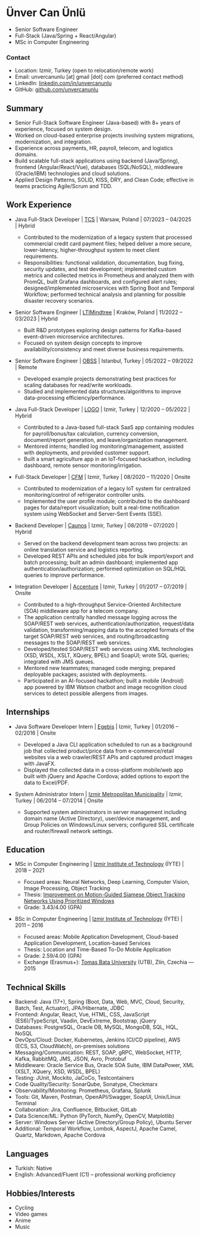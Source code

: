 # Ünver Can Ünlü

- Senior Software Engineer
- Full-Stack (Java/Spring + React/Angular)
- MSc in Computer Engineering

### Contact

- Location: Izmir, Turkey (open to relocation/remote work)
- Email: unvercanunlu [at] gmail [dot] com (preferred contact method)
- LinkedIn: [linkedin.com/in/unvercanunlu](https://www.linkedin.com/in/unvercanunlu)
- GitHub: [github.com/unvercanunlu](https://github.com/unvercanunlu)

## Summary

- Senior Full-Stack Software Engineer (Java-based) with 8+ years of experience, focused on system design.
- Worked on cloud-based enterprise projects involving system migrations, modernization, and integration.
- Experience across payments, HR, payroll, telecom, and logistics domains.
- Build scalable full-stack applications using backend (Java/Spring), frontend (Angular/React/Vue), databases (SQL/NoSQL), middleware (Oracle/IBM) technologies and cloud solutions.
- Applied Design Patterns, SOLID, KISS, DRY, and Clean Code; effective in teams practicing Agile/Scrum and TDD.

## Work Experience

- Java Full-Stack Developer | [TCS](https://www.tcs.com)  | Warsaw, Poland | 07/2023 – 04/2025 | Hybrid
    * Contributed to the modernization of a legacy system that processed commercial credit card payment files; helped deliver a more secure, lower-latency, higher-throughput system to meet client requirements.
    * Responsibilities: functional validation, documentation, bug fixing, security updates, and test development; implemented custom metrics and collected metrics in Prometheus and analyzed them with PromQL, built Grafana dashboards, and configured alert rules; designed/implemented microservices with Spring Boot and Temporal Workflow; performed technical analysis and planning for possible disaster recovery scenarios.

- Senior Software Engineer | [LTIMindtree](https://www.ltimindtree.com) | Kraków, Poland | 11/2022 – 03/2023 | Hybrid
    * Built R&D prototypes exploring design patterns for Kafka-based event-driven microservice architectures.
    * Focused on system design concepts to improve availability/consistency and meet diverse business requirements.

- Senior Software Engineer | [OBSS](https://obss.tech) | Istanbul, Turkey | 05/2022 – 09/2022 | Remote
    * Developed example projects demonstrating best practices for scaling databases for read/write workloads.
    * Studied and implemented data structures/algorithms to improve data-processing efficiency/performance.

- Java Full-Stack Developer | [LOGO](https://www.logo.com.tr) | Izmir, Turkey | 12/2020 – 05/2022 | Hybrid
    * Contributed to a Java-based full-stack SaaS app containing modules for payroll/bonus/tax calculation, currency conversion, document/report
      generation, and leave/organization management.
    * Mentored interns; handled log monitoring/management, assisted with deployments, and provided customer support.
    * Built a smart agriculture app in an IoT-focused hackathon, including dashboard, remote sensor monitoring/irrigation.

- Full-Stack Developer | [CFM](https://www.cfm.com.tr) | Izmir, Turkey | 08/2020 – 11/2020 | Onsite
    * Contributed to modernization of a legacy IoT system for centralized monitoring/control of refrigerator controller units.
    * Implemented the user profile module; contributed to the dashboard pages for data/report visualization; built a real-time notification system using WebSocket and Server-Sent Events (SSE).

- Backend Developer | [Caunos](https://www.caunos.com) | Izmir, Turkey | 08/2019 – 07/2020 | Hybrid
    * Served on the backend development team across two projects: an online translation service and logistics reporting.
    * Developed REST APIs and scheduled jobs for bulk import/export and batch processing; built an admin dashboard; implemented app authentication/authorization; performed optimization on SQL/HQL queries to improve performance.

- Integration Developer | [Accenture](https://www.accenture.com) | Izmir, Turkey | 01/2017 – 07/2019 | Onsite
    * Contributed to a high-throughput Service-Oriented Architecture (SOA) middleware app for a telecom company.
    * The application centrally handled message logging across the SOAP/REST web services, authentication/authorization, request/data validation, transforming/mapping data to the accepted formats of the target SOAP/REST web services, and routing/broadcasting messages to the SOAP/REST web services.
    * Developed/tested SOAP/REST web services using XML technologies (XSD, WSDL, XSLT, XQuery, BPEL) and SoapUI; wrote SQL queries; integrated with JMS queues.
    * Mentored new teammates; managed code merging; prepared deployable packages; assisted with deployments.
    * Participated in an AI-focused hackathon; built a mobile (Android) app powered by IBM Watson chatbot and image recognition cloud services to detect possible allergens from images.

## Internships

- Java Software Developer Intern | [Egebis](http://www.egebis.com) | Izmir, Turkey | 01/2016 – 02/2016 | Onsite
    * Developed a Java CLI application scheduled to run as a background job that collected product/price data from e-commerce/retail websites via a web crawler/REST APIs and captured product images with JavaFX.
    * Displayed the collected data in a cross-platform mobile/web app built with jQuery and Apache Cordova; added options to export the data to Excel/PDF.

- System Administrator Intern | [Izmir Metropolitan Municipality](https://www.izmir.bel.tr) | Izmir, Turkey | 06/2014 – 07/2014 | Onsite
    * Supported system administrators in server management including domain name (Active Directory), user/device management, and Group Policies on Windows/Linux servers; configured SSL certificate and router/firewall network settings.

## Education

- MSc in Computer Engineering | [Izmir Institute of Technology](https://iyte.edu.tr) (İYTE) | 2018 – 2021
    * Focused areas: Neural Networks, Deep Learning, Computer Vision, Image Processing, Object Tracking
    * Thesis: [Improvement on Motion-Guided Siamese Object Tracking Networks Using Prioritized Windows](https://tez.yok.gov.tr/UlusalTezMerkezi/TezGoster?key=_F5QEpayDXGqGZlp9XiFtHc6hV73AWqDWZV-PAGAelqQTgSnY1psMEUyArZs_zky)
    * Grade: 3.43/4.00 (GPA)

- BSc in Computer Engineering | [Izmir Institute of Technology](https://iyte.edu.tr) (İYTE) | 2011 – 2016
    * Focused areas: Mobile Application Development, Cloud-based Application Development, Location-based Services
    * Thesis: Location and Time-Based To-Do Mobile Application
    * Grade: 2.59/4.00 (GPA)
    * Exchange (Erasmus+): [Tomas Bata University](https://www.utb.cz) (UTB), Zlín, Czechia — 2015

## Technical Skills

- Backend: Java (17+), Spring (Boot, Data, Web, MVC, Cloud, Security, Batch, Test, Actuator), JPA/Hibernate, JDBC
- Frontend: Angular, React, Vue, HTML, CSS, JavaScript (ES6)/TypeScript, Vaadin, DevExtreme, Bootstrap, jQuery
- Databases: PostgreSQL, Oracle DB, MySQL, MongoDB, SQL, HQL, NoSQL
- DevOps/Cloud: Docker, Kubernetes, Jenkins (CI/CD pipeline), AWS (ECS, S3, CloudWatch), on-premises solutions
- Messaging/Communication: REST, SOAP, gRPC, WebSocket, HTTP, Kafka, RabbitMQ, JMS, JSON, Avro, Protobuf
- Middleware: Oracle Service Bus, Oracle SOA Suite, IBM DataPower, XML (XSLT, XQuery, XSD, WSDL, BPEL)
- Testing: JUnit, Mockito, JaCoCo, Testcontainers
- Code Quality/Security: SonarQube, Sonatype, Checkmarx
- Observability/Monitoring: Prometheus, Grafana, Splunk
- Tools: Git, Maven, Postman, OpenAPI/Swagger, SoapUI, Unix/Linux Terminal
- Collaboration: Jira, Confluence, Bitbucket, GitLab
- Data Science/ML: Python (PyTorch, NumPy, OpenCV, Matplotlib)
- Server: Windows Server (Active Directory/Group Policy), Ubuntu Server
- Additional: Temporal Workflow, Lombok, AspectJ, Apache Camel, Quartz, Markdown, Apache Cordova

## Languages

- Turkish: Native
- English: Advanced/Fluent (C1) – professional working proficiency

## Hobbies/Interests

- Cycling
- Video games
- Anime
- Music
